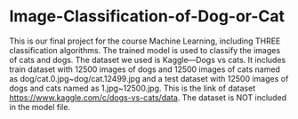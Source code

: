 # Image-Classification-of-Dog-or-Cat
This is  our final project for the course Machine Learning, including THREE classification algorithms. The trained model is used to classify the images of cats and dogs.
The dataset we used is Kaggle—Dogs vs cats. It includes train dataset with 12500 images of dogs and 12500 images of cats named as dog/cat.0.jpg~dog/cat.12499.jpg and a test dataset with 12500 images of dogs and cats named as 1.jpg~12500.jpg. This is the link of dataset https://www.kaggle.com/c/dogs-vs-cats/data. The dataset is NOT included in the model file.
